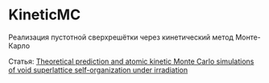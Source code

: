 # KineticMC
Реализация пустотной сверхрешётки через кинетический метод Монте-Карло

Статья: [Theoretical prediction and atomic kinetic Monte Carlo simulations of void superlattice self-organization under irradiation](https://www.nature.com/articles/s41598-018-24754-9)
